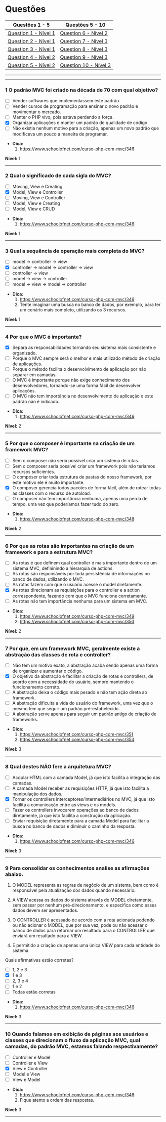 # Questões

| Questões 1 - 5            | Questões 5 - 10             |
|---------------------------|-----------------------------|
| [Question 1 - Nível 1][1] | [Question 6 - Nível 2][6]   |  
| [Question 2 - Nível 1][2] | [Question 7 - Nível 3][7]   |  
| [Question 3 - Nível 1][3] | [Question 8 - Nível 3][8]   |  
| [Question 4 - Nível 2][4] | [Question 9 - Nível 3][9]   |  
| [Question 5 - Nível 2][5] | [Question 10 - Nível 3][10]   |  
                     
***

[1]:#1-o-padrão-mvc-foi-criado-na-década-de-70-com-qual-objetivo
[2]:#2-qual-o-significado-de-cada-sigla-do-mvc
[3]:#3-qual-a-sequência-de-operação-mais-completa-do-mvc
[4]:#4-por-que-o-mvc-é-importante
[5]:#5-por-que-o-composer-é-importante-na-criação-de-um-framework-mvc
[6]:#6-por-que-as-rotas-são-importantes-na-criação-de-um-framework-e-para-a-estrutura-mvc
[7]:#7-por-que-em-um-framework-mvc-geralmente-existe-a-abstração-das-classes-de-rota-e-controller
[8]:#8-qual-destes-nÃo-fere-a-arquitetura-mvc
[9]:#9-para-consolidar-os-conhecimentos-analise-as-afirmações-abaixo
[10]:#10-quando-falamos-em-exibição-de-páginas-aos-usuários-e-classes-que-direcionam-o-fluxo-da-aplicação-mvc-qual-camadas-do-padrão-mvc-estamos-falando-respectivamente

***

### 1 O padrão MVC foi criado na década de 70 com qual objetivo?

- [ ] Vender softwares que implementassem este padrão. 
- [ ] Vender cursos de programação para ensinar o novo padrão e movimentar o mercado.
- [ ] Manter o PHP vivo, pois estava perdendo a força.
- [x] Organizar aplicações e manter um padrão de qualidade de código.
- [ ] Não existia nenhum motivo para a criação, apenas um novo padrão que modificava um pouco a maneira de programar. 

* **Dica:**    	
    1. <https://www.schoolofnet.com/curso-php-com-mvc/346>

**Nível:** 1
 	
***

### 2 Qual o significado de cada sigla do MVC?

- [ ] Moving, View e Creating
- [x] Model, View e Controller
- [ ] Moving, View e Controller
- [ ] Model, View e Creating
- [ ] Model, View e CRUD

* **Dica:**    	
    1. <https://www.schoolofnet.com/curso-php-com-mvc/346>

**Nível:** 1
 	
***

### 3 Qual a sequência de operação mais completa do MVC?

- [ ] model -> controller -> view
- [x] controller -> model -> controller -> view
- [ ] controller -> view
- [ ] model -> view -> controller
- [ ] model -> view -> model -> controller

* **Dica:**    	
    1. <https://www.schoolofnet.com/curso-php-com-mvc/346>
    2. Tente imaginar uma busca no banco de dados, por exemplo, para ter um cenário mais completo, utilizando os 3 recursos.

**Nível:** 1
 	
***

### 4 Por que o MVC é importante?

- [x] Separa as responsabilidades tornando seu sistema mais consistente e organizado.
- [ ] Porque o MVC sempre será o melhor e mais utilizado método de criação de aplicações.
- [ ] Porque o método facilita o desenvolvimento de aplicação por não separar em camadas.
- [ ] O MVC é importante porque não exige conhecimento dos desenvolvedores, tornando-se uma forma fácil de desenvolver aplicações.
- [ ] O MVC não tem importância no desenvolvimento de aplicação e este padrão não é indicado.

* **Dica:**    	
    1. <https://www.schoolofnet.com/curso-php-com-mvc/346>

**Nível:** 2
 	
***

### 5 Por que o composer é importante na criação de um framework MVC?

- [ ] Sem o composer não seria possível criar um sistema de rotas.
- [ ] Sem o composer seria possível criar um framework pois não teríamos recursos suficientes.
- [ ] O composer criar toda estrutura de pastas do nosso framework, por este motivo ele é muito importante.
- [x] O composer gerencia todos pacotes de forma fácil, além de rotear todas as classes com o recurso de autoload.
- [ ] O composer não tem importância nenhuma, apenas uma perda de tempo, uma vez que poderíamos fazer tudo do zero.

* **Dica:**    	
    1. <https://www.schoolofnet.com/curso-php-com-mvc/348>

**Nível:** 2
 	
***

### 6 Por que as rotas são importantes na criação de um framework e para a estrutura MVC?

- [ ] As rotas é que definem qual controller é mais importante dentro de um sistema MVC, defininindo a hierarquia de actions.
- [ ] As rotas são responsáveis por toda persistência de informações no banco de dados, utilizando o MVC.
- [ ] As rotas fazem com que o usuário acesse o model diretamente.
- [x] As rotas direcionam as requisições para o controller e a action correspondente, fazendo com que o MVC funcione corretamente.
- [ ] As rotas não tem importância nenhuma para um sistema em MVC.

* **Dica:**    	
    1. <https://www.schoolofnet.com/curso-php-com-mvc/349>
    2. <https://www.schoolofnet.com/curso-php-com-mvc/350>

**Nível:** 2
 	
***

### 7 Por que, em um framework MVC, geralmente existe a abstração das classes de rota e controller?

- [ ] Não tem um motivo exato, a abstração acaba sendo apenas uma forma de organizar e aumentar o código.
- [x] O objetivo da abstração é facilitar a criação de rotas e controllers, de acordo com a necessidade do usuário, sempre mantendo o funcionamento correto.
- [ ] A abstração deixa o código mais pesado e não tem ação direta ao framework.
- [ ] A abstração dificulta a vida do usuário do framework, uma vez que o mesmo tem que seguir um padrão pré-estabelecido.
- [ ] A abstração serve apenas para seguir um padrão antigo de criação de frameworks.

* **Dica:**    	
    1. <https://www.schoolofnet.com/curso-php-com-mvc/351>
    2. <https://www.schoolofnet.com/curso-php-com-mvc/354>

**Nível:** 3
 	
***

### 8 Qual destes NÃO fere a arquitetura MVC?

- [ ] Acoplar HTML com a camada Model, já que isto facilita a integração das camadas.
- [ ] A camada Model receber as requisições HTTP, já que isto facilita a manipulação dos dados.
- [x] Tornar os controllers interceptores/intermediários no MVC, já que isto facilita a comunicação entre as views e os models.
- [ ] Fazer os controllers invocarem operações ao banco de dados diretamente, já que isto facilita a construção da aplicação.
- [ ] Enviar requisição diretamente para a camada Model para facilitar a busca no banco de dados e diminuir o caminho da resposta.

* **Dica:**    	
    1. <https://www.schoolofnet.com/curso-php-com-mvc/346>

**Nível:** 3
 	
***

### 9 Para consolidar os conhecimentos analise as afirmações abaixo.

1. O MODEL representa as regras de negócio de um sistema, bem como é responsável pela atualização dos dados quando necessário.

2. A VIEW acessa os dados do sistema através do MODEL diretamente, sem passar por nenhum pré-direcionamento, e especifica como esses dados devem ser apresentados.

3. O CONTROLLER é acessado de acordo com a rota acionada podendo ou não acionar o MODEL, que por sua vez, pode ou não acessar o banco de dados para retornar um resultado para o CONTROLLER que enviará um resultado para a VIEW.

4. É permitido a criação de apenas uma única VIEW para cada entidade do sistema.

Quais afirmativas estão corretas?

- [ ] 1, 2 e 3
- [x] 1 e 3
- [ ] 2, 3 e 4
- [ ] 1 e 2 
- [ ] Todas estão corretas

* **Dica:**    	
    1. <https://www.schoolofnet.com/curso-php-com-mvc/346>

**Nível:** 3
 	
***

### 10 Quando falamos em exibição de páginas aos usuários e classes que direcionam o fluxo da aplicação MVC, qual camadas, do padrão MVC, estamos falando respectivamente?

- [ ] Controller e Model
- [ ] Controller e View
- [x] View e Controller
- [ ] Model e View
- [ ] View e Model

* **Dica:**    	
    1. <https://www.schoolofnet.com/curso-php-com-mvc/346>
    2. Fique atento a ordem das respostas.

**Nível:** 3
 	
***